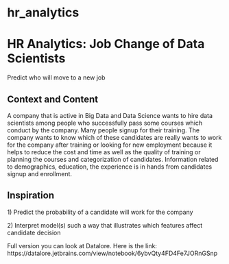 # hr_analytics
<h1>HR Analytics: Job Change of Data Scientists</h1>
<p>Predict who will move to a new job</p>

<h2>Context and Content</h2>
<p>A company that is active in Big Data and Data Science wants to hire data scientists among people who successfully pass some courses which conduct by the company. Many people signup for their training. The company wants to know which of these candidates are really wants to work for the company after training or looking for new employment because it helps to reduce the cost and time as well as the quality of training or planning the courses and categorization of candidates. Information related to demographics, education, the experience is in hands from candidates signup and enrollment.</p>

<h2>Inspiration</h2>
<p>1) Predict the probability of a candidate will work for the company</p>
<p>2) Interpret model(s) such a way that illustrates which features affect candidate decision</p>

<p>Full version you can look at Datalore. Here is the link: https://datalore.jetbrains.com/view/notebook/6ybvQty4FD4Fe7JORnGSnp</p>
